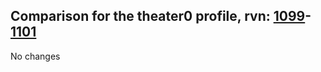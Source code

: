 ## Comparison for the theater0 profile, rvn: [1099](https://github.com/PRO100KatYT/FortniteProfileRevisions/tree/main/profiles/theater0/1099%20theater0.json)-[1101](https://github.com/PRO100KatYT/FortniteProfileRevisions/tree/main/profiles/theater0/1101%20theater0.json)

No changes
